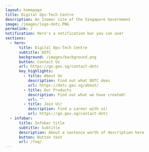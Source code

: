 ```yaml
---
layout: homepage
title: Digital Ops-Tech Centre
description: An Isomer site of the Singapore Government
image: /images/logo-dotc.PNG
permalink: /
notification: Here's a notification bar you can use!
sections:
  - hero:
      title: Digital Ops-Tech Centre
      subtitle: DOTC
      background: /images/background.png
      button: Contact Us
      url: https://go.gov.sg/contact-dotc
      key_highlights:
        - title: About Us
          description: Find out what DOTC does
          url: https://dotc.gov.sg/about/
        - title: Our Products
          description: Find out what we have created!
          url: ""
        - title: Join Us!
          description: Find a career with us!
          url: https://go.gov.sg/contact-dotc
  - infobar:
      title: Infobar title
      subtitle: Subtitle
      description: About a sentence worth of description here
      button: Button text
      url: /faq/
---
```

